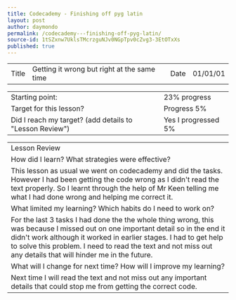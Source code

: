 ```yaml
---
title: Codecademy - Finishing off pyg latin
layout: post
author: daymondo
permalink: /codecademy---finishing-off-pyg-latin/
source-id: 1tSZxnw7UklsTMcrzguNJv0NGpTpv0cZvg3-3EtOTxXs
published: true
---
```

<table>
  <tr>
    <td>Title</td>
    <td>Getting it wrong but right at the same time</td>
    <td>Date</td>
    <td>01/01/01</td>
  </tr>
</table>


<table>
  <tr>
    <td>Starting point:</td>
    <td>23% progress</td>
  </tr>
  <tr>
    <td>Target for this lesson?</td>
    <td>Progress 5%</td>
  </tr>
  <tr>
    <td>Did I reach my target? 
(add details to "Lesson Review")</td>
    <td> Yes I progressed 5%</td>
  </tr>
</table>


<table>
  <tr>
    <td>Lesson Review</td>
  </tr>
  <tr>
    <td>How did I learn? What strategies were effective? </td>
  </tr>
  <tr>
    <td>This lesson as usual we went on codecademy and did the tasks. However I had been getting the code wrong as I didn't read the text properly. So I learnt through the help of Mr Keen telling me what I had done wrong and helping me correct it. </td>
  </tr>
  <tr>
    <td>What limited my learning? Which habits do I need to work on? </td>
  </tr>
  <tr>
    <td>For the last 3 tasks I had done the the whole thing wrong, this was because I missed out on one important detail so in the end it didn't work although it worked in earlier stages. I had to get help to solve this problem. I need to read the text and not miss out any details that will hinder me in the future.</td>
  </tr>
  <tr>
    <td>What will I change for next time? How will I improve my learning?</td>
  </tr>
  <tr>
    <td>Next time I will read the text and not miss out any important details that could stop me from getting the correct code.</td>
  </tr>
</table>


